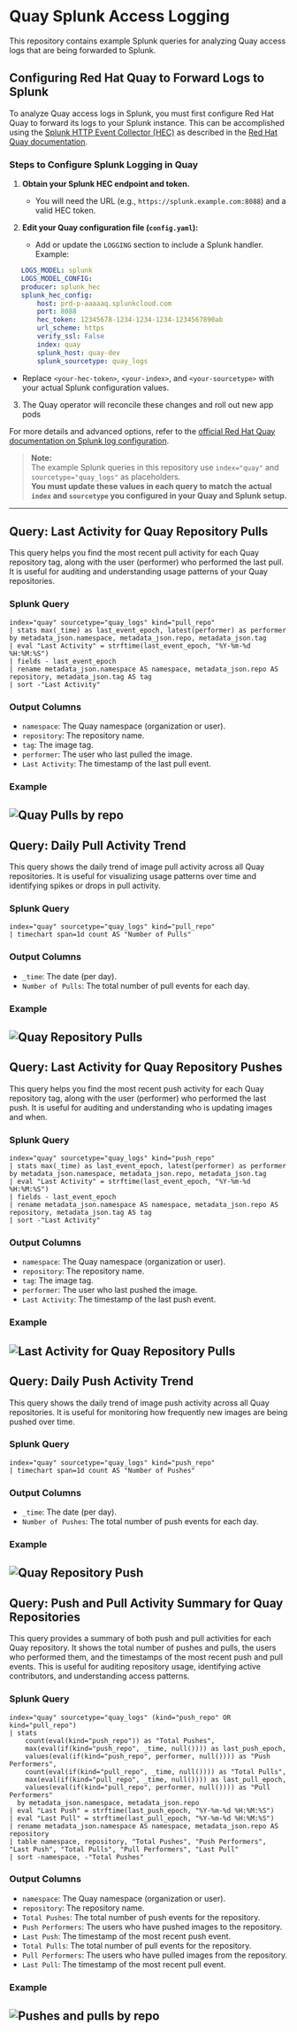 # Quay Splunk Access Logging
This repository contains example Splunk queries for analyzing Quay access logs that are being forwarded to Splunk.

## Configuring Red Hat Quay to Forward Logs to Splunk

To analyze Quay access logs in Splunk, you must first configure Red Hat Quay to forward its logs to your Splunk instance. This can be accomplished using the [Splunk HTTP Event Collector (HEC)](https://docs.splunk.com/Documentation/Splunk/latest/Data/UsetheHTTPEventCollector) as described in the [Red Hat Quay documentation](https://docs.redhat.com/en/documentation/red_hat_quay/3.14/html/manage_red_hat_quay/proc_manage-log-storage#proc_splunk-config).

### Steps to Configure Splunk Logging in Quay

1. **Obtain your Splunk HEC endpoint and token.**
   - You will need the URL (e.g., `https://splunk.example.com:8088`) and a valid HEC token.

2. **Edit your Quay configuration file (`config.yaml`):**
   - Add or update the `LOGGING` section to include a Splunk handler. Example:
 ```yaml
    LOGS_MODEL: splunk
    LOGS_MODEL_CONFIG:
    producer: splunk_hec 
    splunk_hec_config: 
        host: prd-p-aaaaaq.splunkcloud.com 
        port: 8088 
        hec_token: 12345678-1234-1234-1234-1234567890ab 
        url_scheme: https 
        verify_ssl: False 
        index: quay 
        splunk_host: quay-dev 
        splunk_sourcetype: quay_logs 
```
   - Replace `<your-hec-token>`, `<your-index>`, and `<your-sourcetype>` with your actual Splunk configuration values.

3. The Quay operator will reconcile these changes and roll out new app pods

For more details and advanced options, refer to the [official Red Hat Quay documentation on Splunk log configuration](https://docs.redhat.com/en/documentation/red_hat_quay/3.14/html/manage_red_hat_quay/proc_manage-log-storage#proc_splunk-config).

> **Note:**  
> The example Splunk queries in this repository use `index="quay"` and `sourcetype="quay_logs"` as placeholders.  
> **You must update these values in each query to match the actual `index` and `sourcetype` you configured in your Quay and Splunk setup.**

---

## Query: Last Activity for Quay Repository Pulls

This query helps you find the most recent pull activity for each Quay repository tag, along with the user (performer) who performed the last pull. It is useful for auditing and understanding usage patterns of your Quay repositories.

### Splunk Query

```
index="quay" sourcetype="quay_logs" kind="pull_repo"
| stats max(_time) as last_event_epoch, latest(performer) as performer by metadata_json.namespace, metadata_json.repo, metadata_json.tag
| eval "Last Activity" = strftime(last_event_epoch, "%Y-%m-%d %H:%M:%S")
| fields - last_event_epoch
| rename metadata_json.namespace AS namespace, metadata_json.repo AS repository, metadata_json.tag AS tag
| sort -"Last Activity"
```

### Output Columns
- `namespace`: The Quay namespace (organization or user).
- `repository`: The repository name.
- `tag`: The image tag.
- `performer`: The user who last pulled the image.
- `Last Activity`: The timestamp of the last pull event.

### Example
![Quay Pulls by repo](img/quay_pulls_by_repo.png)
---

## Query: Daily Pull Activity Trend

This query shows the daily trend of image pull activity across all Quay repositories. It is useful for visualizing usage patterns over time and identifying spikes or drops in pull activity.

### Splunk Query

```
index="quay" sourcetype="quay_logs" kind="pull_repo"
| timechart span=1d count AS "Number of Pulls"
```

### Output Columns

- `_time`: The date (per day).
- `Number of Pulls`: The total number of pull events for each day.

### Example
![Quay Repository Pulls](img/quay_pulls.png)
---

## Query: Last Activity for Quay Repository Pushes

This query helps you find the most recent push activity for each Quay repository tag, along with the user (performer) who performed the last push. It is useful for auditing and understanding who is updating images and when.

### Splunk Query

```
index="quay" sourcetype="quay_logs" kind="push_repo"
| stats max(_time) as last_event_epoch, latest(performer) as performer by metadata_json.namespace, metadata_json.repo, metadata_json.tag
| eval "Last Activity" = strftime(last_event_epoch, "%Y-%m-%d %H:%M:%S")
| fields - last_event_epoch
| rename metadata_json.namespace AS namespace, metadata_json.repo AS repository, metadata_json.tag AS tag
| sort -"Last Activity"
```

### Output Columns

- `namespace`: The Quay namespace (organization or user).
- `repository`: The repository name.
- `tag`: The image tag.
- `performer`: The user who last pushed the image.
- `Last Activity`: The timestamp of the last push event.

### Example
![Last Activity for Quay Repository Pulls](img/quay_push_by_repo.png)
---

## Query: Daily Push Activity Trend

This query shows the daily trend of image push activity across all Quay repositories. It is useful for monitoring how frequently new images are being pushed over time.

### Splunk Query

```
index="quay" sourcetype="quay_logs" kind="push_repo"
| timechart span=1d count AS "Number of Pushes"
```

### Output Columns

- `_time`: The date (per day).
- `Number of Pushes`: The total number of push events for each day.

### Example
![Quay Repository Push](img/quay_pushes.png)
---

## Query: Push and Pull Activity Summary for Quay Repositories

This query provides a summary of both push and pull activities for each Quay repository. It shows the total number of pushes and pulls, the users who performed them, and the timestamps of the most recent push and pull events. This is useful for auditing repository usage, identifying active contributors, and understanding access patterns.

### Splunk Query

```
index="quay" sourcetype="quay_logs" (kind="push_repo" OR kind="pull_repo")
| stats
    count(eval(kind="push_repo")) as "Total Pushes",
    max(eval(if(kind="push_repo", _time, null()))) as last_push_epoch,
    values(eval(if(kind="push_repo", performer, null()))) as "Push Performers",
    count(eval(if(kind="pull_repo", _time, null()))) as "Total Pulls",
    max(eval(if(kind="pull_repo", _time, null()))) as last_pull_epoch,
    values(eval(if(kind="pull_repo", performer, null()))) as "Pull Performers"
  by metadata_json.namespace, metadata_json.repo
| eval "Last Push" = strftime(last_push_epoch, "%Y-%m-%d %H:%M:%S")
| eval "Last Pull" = strftime(last_pull_epoch, "%Y-%m-%d %H:%M:%S")
| rename metadata_json.namespace AS namespace, metadata_json.repo AS repository
| table namespace, repository, "Total Pushes", "Push Performers", "Last Push", "Total Pulls", "Pull Performers", "Last Pull"
| sort -namespace, -"Total Pushes"
```

### Output Columns

- `namespace`: The Quay namespace (organization or user).
- `repository`: The repository name.
- `Total Pushes`: The total number of push events for the repository.
- `Push Performers`: The users who have pushed images to the repository.
- `Last Push`: The timestamp of the most recent push event.
- `Total Pulls`: The total number of pull events for the repository.
- `Pull Performers`: The users who have pulled images from the repository.
- `Last Pull`: The timestamp of the most recent pull event.

### Example
![Pushes and pulls by repo](img/pushes_pulls_by_repo.png)
---

